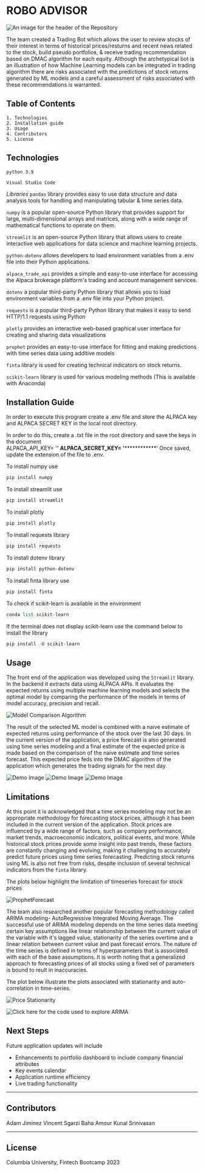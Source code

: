 # ROBO ADVISOR
![An image for the header of the Repository](./Images/Unknown.png)

The team created a Trading Bot which allows the user to review stocks of their interest in terms of historical prices/resturns and recent news related to the stock, build pseudo portfolios, & receive trading recommendation based on DMAC algorithm for each equity. Although the archetypical bot is an illustration of how Machine Learning models can be integrated in trading algorithm there are risks associated with the predictions of stock returns generated by ML models and a careful assessment of risks associated with these recommendations is warranted. 

## Table of Contents
    1. Technologies
    2. Installation guide
    3. Usage
    4. Contributors
    5. License

## Technologies
`python 3.9`

`Visual Studio Code`

*Libraries*
`pandas` library provides easy to use data structure and data analysis tools for handling and manipulating tabular & time series data. 

`numpy` is a popular open-source Python library that provides support for large, multi-dimensional arrays and matrices, along with a wide range of mathematical functions to operate on them.

`streamlit` is an open-source Python library that allows users to create interactive web applications for data science and machine learning projects.

`python-dotenv` allows developers to load environment variables from a .env file into their Python applications. 

`alpaca_trade_api` provides a simple and easy-to-use interface for accessing the Alpaca brokerage platform's trading and account management services.

`dotenv` a popular third-party Python library that allows you to load environment variables from a .env file into your Python project.

`requests` is a popular third-party Python library that makes it easy to send HTTP/1.1 requests using Python

`plotly`  provides an interactive web-based graphical user interface for creating and sharing data visualizations

`prophet` provides an easy-to-use interface for fitting and making predictions with time series data using additive models

`finta` library is used for creating technical indicators on stock returns. 

`scikit-learn` library is used for various modeling methods (This is available with Anaconda)


## Installation Guide

In order to execute this program create a .env file and store the ALPACA key and ALPACA SECRET KEY in the local root directory.

In order to do this, create a .txt file in the root directory and save the keys in the document  
ALPACA_API_KEY= '************************'
ALPACA_SECRET_KEY= '************************************'
Once saved, update the extension of the file to .env.

To install numpy use
```python
pip install numpy
```

To install streamlit use
```python
pip install streamlit
```

To install plotly
```python
pip install plotly
```

To install requests library
```python
pip install requests
```

To install dotenv library
```python
pip install python-dotenv
```

To install finta library use 
```python
pip install finta
```

To check if scikit-learn is available in the environment
```python
conda list scikit-learn
```

If the terminal does not display scikit-learn use the command below to install the library
```python
pip install -U scikit-learn
```

## Usage

The front end of the application was developed using the `Streamlit` library. In the backend it extracts data using ALPACA APIs. It evaluates the expected returns using multiple machine learning models and selects the optimal model by comparing the performance of the models in terms of model accuracy, precision and recall. 

![Model Comparison Algorithm](./Charts/MLModelComparison.png)

The result of the selected ML model is combined with a naive estimate of expected returns using performance of the stock over the last 30 days.  In the current version of the application, a price forecast is also generated using time series modeling and a final estimate of the expected price is made based on the comparison of the naive estimate and time series forecast. This expected price feds into the DMAC algorithm of the application which generates the trading signals for the next day.

![Demo Image](./Images/demo1.png)
![Demo Image](./Images/demo2.png)
![Demo Image](./Images/demo3.png)

















## Limitations
At this point it is acknowledged that a time series modeling may not be an appropriate methodology for forecasting stock prices, although it has been included in the current version of the application. Stock prices are influenced by a wide range of factors, such as company performance, market trends, macroeconomic indicators, political events, and more. While historical stock prices provide some insight into past trends, these factors are constantly changing and evolving, making it challenging to accurately predict future prices using time series forecasting. Predicting stock returns using ML is also not free from risks, despite inclusion of several technical indicators from the `finta` library. 

The plots below highlight the limitation of timeseries forecast for stock prices

![ProphetForecast](./Charts/prophetforecast.png)

The team also researched another popular forecasting methodology called ARIMA modeling- AutoRegressive Integrated Moving Average. The successful use of ARIMA modeling depends on the time series data meeting certain key assumptions like linear relationship between the current value of the variable with it's lagged value, stationarity of the series overtime and a linear relation between current value and past forecast errors. The nature of the time series is defined in terms of hyperparameters that is associated with each of the base assumptions. It is worth noting that a generalized approach to forecasting prices of all stocks using a fixed set of parameters is bound to reult in inaccuracies.

The plot below illustrate the plots associated with stationarity and auto-correlation in time-series.

![Price Stationarity](./Charts/ARIMAModelingSummary.png)

![Click here](./Kunal/APICallandARIMAModeling.ipynb) for the code used to explore ARIMA

## Next Steps
Future application updates will include
- Enhancements to portfolio dashboard to include company financial attributes
- Key events calendar
- Application runtime efficiency
- Live trading functionality

---

## Contributors

Adam Jiminez 
Vincent Sgarzi 
Baha Amour 
Kunal Srinivasan 

---

## License

Columbia University, Fintech Bootcamp 2023
